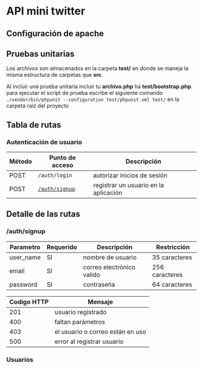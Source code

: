# API mini twitter

## Configuración de apache

## Pruebas unitarias
Los archivos son almacenados en la carpeta **test/** en donde se maneja la misma estructura de carpetas que **src**.

Al incluir una prueba unitaria incluir tu **archivo.php** ha **test/bootstrap.php**. para ejecutar el script de prueba escribe el siguiente comando ``./vendor/bin/phpunit --configuration test/phpunit.xml test/`` en la carpeta raiz del proyecto

## Tabla de rutas
### Autenticación de usuario

| Método | Punto de acceso | Descripción |
| --- | --- | --- |
| POST | ``/auth/login`` | autorizar inicios de sesión |
| POST | [``/auth/signup``](#authsignup) | registrar un usuario en la aplicación |


## Detalle de las rutas
### /auth/signup
| Parametro | Requerido | Descripción | Restricción |
| --- | --- | --- | --- |
| user_name | SI | nombre de usuario | 35 caracteres |
| email | SI | correo electrónico valido |  256 caracteres |
| password | SI | contraseña | 64 caracteres |

| Codigo HTTP | Mensaje |
| --- | --- |
| 201 | usuario registrado |
| 400 | faltan parámetros |
| 403 | el usuario o correo están en uso |
| 500 | error al registrar usuario |

### Usuarios
